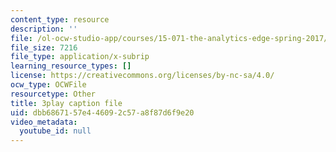 ```yaml
---
content_type: resource
description: ''
file: /ol-ocw-studio-app/courses/15-071-the-analytics-edge-spring-2017/dbb6867157e446092c57a8f87d6f9e20_IXwPD4R6V6M.srt
file_size: 7216
file_type: application/x-subrip
learning_resource_types: []
license: https://creativecommons.org/licenses/by-nc-sa/4.0/
ocw_type: OCWFile
resourcetype: Other
title: 3play caption file
uid: dbb68671-57e4-4609-2c57-a8f87d6f9e20
video_metadata:
  youtube_id: null
---
```


